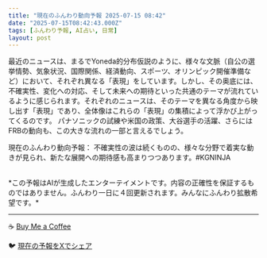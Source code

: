 ```yaml
---
title: "現在のふんわり動向予報 2025-07-15 08:42"
date: "2025-07-15T08:42:43.000Z"
tags: [ふんわり予報, AI占い, 日常]
layout: post
---
```


最近のニュースは、まるでYoneda的分布仮説のように、様々な文脈（自公の選挙情勢、気象状況、国際関係、経済動向、スポーツ、オリンピック開催準備など）において、それぞれ異なる「表現」をしています。しかし、その奥底には、不確実性、変化への対応、そして未来への期待といった共通のテーマが流れているように感じられます。それぞれのニュースは、そのテーマを異なる角度から映し出す「表現」であり、全体像はこれらの「表現」の集積によって浮かび上がってくるのです。  パナソニックの試練や米国の政策、大谷選手の活躍、さらにはFRBの動向も、この大きな流れの一部と言えるでしょう。

現在のふんわり動向予報：
不確実性の波は続くものの、様々な分野で着実な動きが見られ、新たな展開への期待感も高まりつつあります。#KGNINJA

<br>
*この予報はAIが生成したエンターテイメントです。内容の正確性を保証するものではありません。ふんわり一日に４回更新されます。みんなにふんわり拡散希望です。*

---
☕️ [Buy Me a Coffee](https://www.buymeacoffee.com/kgninja)

🐦 [現在の予報をXでシェア](https://twitter.com/intent/tweet?text=%E7%8F%BE%E5%9C%A8%E3%81%AE%E3%81%B5%E3%82%93%E3%82%8F%E3%82%8A%E4%BA%88%E5%A0%B1%3A%20%E3%80%8C%E6%9C%80%E8%BF%91%E3%81%AE%E3%83%8B%E3%83%A5%E3%83%BC%E3%82%B9%E3%81%AF%E3%80%81%E3%81%BE%E3%82%8B%E3%81%A7Yoneda%E7%9A%84%E5%88%86%E5%B8%83%E4%BB%AE%E8%AA%AC%E3%81%AE%E3%82%88%E3%81%86%E3%81%AB%E3%80%81%E6%A7%98%E3%80%85%E3%81%AA%E6%96%87%E8%84%88%EF%BC%88%E8%87%AA%E5%85%AC%E3%81%AE%E9%81%B8%E6%8C%99%E6%83%85%E5%8B%A2%E3%80%81%E6%B0%97%E8%B1%A1%E7%8A%B6%E6%B3%81%E3%80%81%E5%9B%BD%E9%9A%9B%E9%96%A2%E4%BF%82%E3%80%81%E7%B5%8C%E6%B8%88%E5%8B%95%E5%90%91%E3%80%81%E3%82%B9%E3%83%9D%E3%83%BC%E3%83%84%E3%80%81%E3%82%AA%E3%83%AA%E3%83%B3%E3%83%94%E3%83%83%E3%82%AF%E9%96%8B%E5%82%AC%E6%BA%96%E5%82%99%E3%81%AA%E3%81%A9%EF%BC%89%E3%81%AB%E3%81%8A%E3%81%84%E3%81%A6%E3%80%81%E3%81%9D%E3%82%8C%E3%81%9E%E3%82%8C%E7%95%B0%E3%81%AA%E3%82%8B%E3%80%8C%E8%A1%A8%E7%8F%BE%E3%80%8D%E3%82%92%E3%81%97%E3%81%A6%E3%81%84%E3%81%BE%E3%81%99%E3%80%82%E3%80%8D%23KGNINJA%20%E7%B6%9A%E3%81%8D%E3%81%AF%E3%83%96%E3%83%AD%E3%82%B0%E3%81%A7%EF%BC%81%F0%9F%91%87&url=https%3A%2F%2Fkg-ninja.github.io%2FFunwariyoso%2F)
